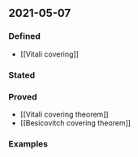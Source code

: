 ## 2021-05-07
### Defined
- [[Vitali covering]]
### Stated
### Proved
- [[Vitali covering theorem]]
- [[Besicovitch covering theorem]]
### Examples